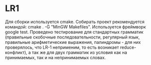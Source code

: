 # LR1

Для сборки используется cmake. Собирать проект рекомендуется командой: cmake . -G "MinGW Makefiles".
Используется фреймворк google test. Проведено тестирование для стандартных грамматик (правильные скобочные последовательности, регулярный язык,
правильные арифметические выражения, палиндромы - для них проверялось, что LR-1 неприменим, то есть возникает reduce-конфликт), 
а так же для двух грамматик из условия как на принимаемых, так и на непринимаемых словах.

